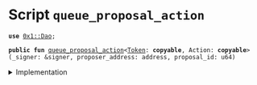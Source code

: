 
<a name="queue_proposal_action"></a>

# Script `queue_proposal_action`





<pre><code><b>use</b> <a href="../../modules/doc/Dao.md#0x1_Dao">0x1::Dao</a>;
</code></pre>




<pre><code><b>public</b> <b>fun</b> <a href="queue_proposal_action.md#queue_proposal_action">queue_proposal_action</a>&lt;<a href="../../modules/doc/Token.md#0x1_Token">Token</a>: <b>copyable</b>, Action: <b>copyable</b>&gt;(_signer: &signer, proposer_address: address, proposal_id: u64)
</code></pre>



<details>
<summary>Implementation</summary>


<pre><code><b>fun</b> <a href="queue_proposal_action.md#queue_proposal_action">queue_proposal_action</a>&lt;<a href="../../modules/doc/Token.md#0x1_Token">Token</a>: <b>copy</b> + drop + store, Action: <b>copy</b> + drop + store&gt;(
    _signer: &signer,
    proposer_address: address,
    proposal_id: u64,
) {
    <a href="../../modules/doc/Dao.md#0x1_Dao_queue_proposal_action">Dao::queue_proposal_action</a>&lt;<a href="../../modules/doc/Token.md#0x1_Token">Token</a>, Action&gt;(proposer_address, proposal_id);
}
</code></pre>



</details>
